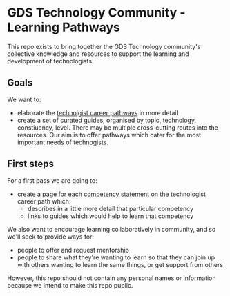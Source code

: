 # GDS Technology Community - Learning Pathways

This repo exists to bring together the GDS Technology community's collective knowledge and resources to support the learning and development of technologists.

## Goals

We want to:

- elaborate the [technolgist career pathways](https://docs.google.com/document/d/1_svjdchS8LIyKDF6-FAfVPSuvJmoIRgTQukuxl0XRfM/edit) in more detail
- create a set of curated guides, organised by topic, technology, constiuency, level. There may be multiple cross-cutting routes into the resources. Our aim is to offer pathways which cater for the most important needs of technogists.

## First steps

For a first pass we are going to:

- create a page for [each competency statement](/career-path/competencies/) on the technologist career path which:
  - describes in a little more detail that particular competency
  - links to guides which would help to learn that competency

We also want to encourage learning collaboratively in community, and so we'll seek to provide ways for:

- people to offer and request mentorship
- people to share what they're wanting to learn so that they can join up with others wanting to learn the same things, or get support from others

However, this repo should not contain any personal names or information because we intend to make this repo public.
